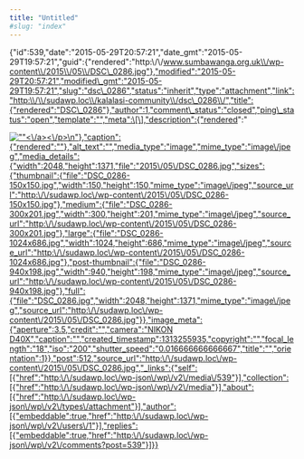```yaml
---
title: "Untitled"
#slug: "index"
---
```


{"id":539,"date":"2015-05-29T20:57:21","date\_gmt":"2015-05-29T19:57:21","guid":{"rendered":"http:\\/\\/www.sumbawanga.org.uk\\/wp-content\\/2015\\/05\\/DSC\_0286.jpg"},"modified":"2015-05-29T20:57:21","modified\_gmt":"2015-05-29T19:57:21","slug":"dsc\_0286","status":"inherit","type":"attachment","link":"http:\\/\\/sudawp.loc\\/kalalasi-community\\/dsc\_0286\\/","title":{"rendered":"DSC\_0286"},"author":1,"comment\_status":"closed","ping\_status":"open","template":"","meta":\[\],"description":{"rendered":"

[![\"\"](\"http:\/\/sudawp.loc\/wp-content\/2015\/05\/DSC_0286-300x201.jpg\")<\\/a><\\/p>\\n"},"caption":{"rendered":""},"alt\_text":"","media\_type":"image","mime\_type":"image\\/jpeg","media\_details":{"width":2048,"height":1371,"file":"2015\\/05\\/DSC\_0286.jpg","sizes":{"thumbnail":{"file":"DSC\_0286-150x150.jpg","width":150,"height":150,"mime\_type":"image\\/jpeg","source\_url":"http:\\/\\/sudawp.loc\\/wp-content\\/2015\\/05\\/DSC\_0286-150x150.jpg"},"medium":{"file":"DSC\_0286-300x201.jpg","width":300,"height":201,"mime\_type":"image\\/jpeg","source\_url":"http:\\/\\/sudawp.loc\\/wp-content\\/2015\\/05\\/DSC\_0286-300x201.jpg"},"large":{"file":"DSC\_0286-1024x686.jpg","width":1024,"height":686,"mime\_type":"image\\/jpeg","source\_url":"http:\\/\\/sudawp.loc\\/wp-content\\/2015\\/05\\/DSC\_0286-1024x686.jpg"},"post-thumbnail":{"file":"DSC\_0286-940x198.jpg","width":940,"height":198,"mime\_type":"image\\/jpeg","source\_url":"http:\\/\\/sudawp.loc\\/wp-content\\/2015\\/05\\/DSC\_0286-940x198.jpg"},"full":{"file":"DSC\_0286.jpg","width":2048,"height":1371,"mime\_type":"image\\/jpeg","source\_url":"http:\\/\\/sudawp.loc\\/wp-content\\/2015\\/05\\/DSC\_0286.jpg"}},"image\_meta":{"aperture":3.5,"credit":"","camera":"NIKON D40X","caption":"","created\_timestamp":1313255935,"copyright":"","focal\_length":"18","iso":"200","shutter\_speed":"0.016666666666667","title":"","orientation":1}},"post":512,"source\_url":"http:\\/\\/sudawp.loc\\/wp-content\\/2015\\/05\\/DSC\_0286.jpg","\_links":{"self":\[{"href":"http:\\/\\/sudawp.loc\\/wp-json\\/wp\\/v2\\/media\\/539"}\],"collection":\[{"href":"http:\\/\\/sudawp.loc\\/wp-json\\/wp\\/v2\\/media"}\],"about":\[{"href":"http:\\/\\/sudawp.loc\\/wp-json\\/wp\\/v2\\/types\\/attachment"}\],"author":\[{"embeddable":true,"href":"http:\\/\\/sudawp.loc\\/wp-json\\/wp\\/v2\\/users\\/1"}\],"replies":\[{"embeddable":true,"href":"http:\\/\\/sudawp.loc\\/wp-json\\/wp\\/v2\\/comments?post=539"}\]}}](http:\/\/sudawp.loc\/wp-content\/2015\/05\/DSC_0286.jpg)